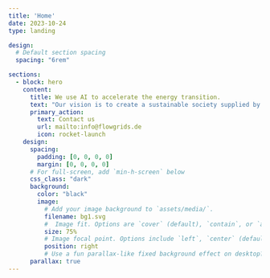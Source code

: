 ```yaml
---
title: 'Home'
date: 2023-10-24
type: landing

design:
  # Default section spacing
  spacing: "6rem"

sections:
  - block: hero
    content:
      title: We use AI to accelerate the energy transition.
      text: "Our vision is to create a sustainable society supplied by 100% renewable energy."
      primary_action:
        text: Contact us
        url: mailto:info@flowgrids.de
        icon: rocket-launch
    design:
      spacing:
        padding: [0, 0, 0, 0]
        margin: [0, 0, 0, 0]
      # For full-screen, add `min-h-screen` below
      css_class: "dark"
      background:
        color: "black"
        image:
          # Add your image background to `assets/media/`.
          filename: bg1.svg
          #  Image fit. Options are `cover` (default), `contain`, or `actual` size.
          size: 75%
          # Image focal point. Options include `left`, `center` (default), or `right`.
          position: right
          # Use a fun parallax-like fixed background effect on desktop? true/false
      parallax: true
---
```

